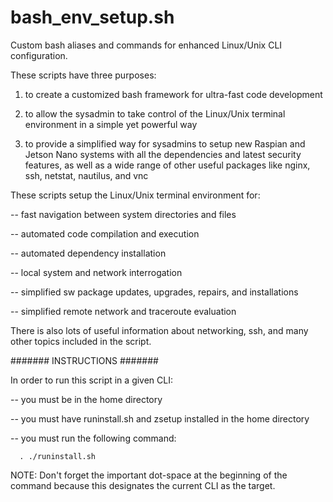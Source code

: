 # bash_env_setup.sh
Custom bash aliases and commands for enhanced Linux/Unix CLI configuration.

These scripts have three purposes:

1. to create a customized bash framework for ultra-fast code development

2. to allow the sysadmin to take control of the Linux/Unix terminal environment in a simple yet powerful way

3. to provide a simplified way for sysadmins to setup new Raspian and Jetson Nano systems with all the dependencies and latest security features, as well as a wide range of other useful packages like nginx, ssh, netstat, nautilus, and vnc

These scripts setup the Linux/Unix terminal environment for:

-- fast navigation between system directories and files

-- automated code compilation and execution

-- automated dependency installation

-- local system and network interrogation

-- simplified sw package updates, upgrades, repairs, and installations

-- simplified remote network and traceroute evaluation

There is also lots of useful information about networking, ssh, and many other topics included in the script.

####### INSTRUCTIONS #######

In order to run this script in a given CLI:

-- you must be in the home directory

-- you must have runinstall.sh and zsetup installed in the home directory

-- you must run the following command:

      . ./runinstall.sh

NOTE: Don't forget the important dot-space at the beginning of the command because this designates the current CLI as the target.
